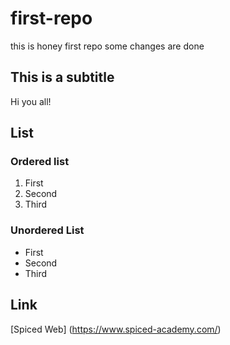 # first-repo
this is honey first repo
some changes are done

## This is a subtitle
Hi you all!

## List
### Ordered list 
1. First
2. Second
3. Third

### Unordered List
- First
- Second
- Third


## Link 
[Spiced Web] (https://www.spiced-academy.com/)
